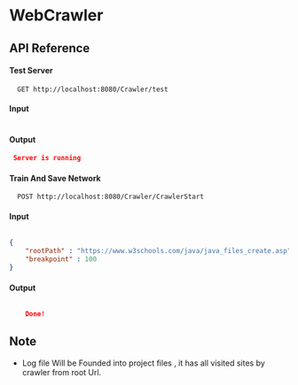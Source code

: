 # WebCrawler


## API Reference

#### Test Server 

```http
  GET http://localhost:8080/Crawler/test
```

#### Input
```json
```

#### Output
```json
 Server is running
```
#### Train And Save Network

```http
  POST http://localhost:8080/Crawler/CrawlerStart
```
#### Input
```json

{
    "rootPath" : "https://www.w3schools.com/java/java_files_create.asp" ,
    "breakpoint" : 100
}

```

#### Output
```json

    Done!

```






## Note

 - Log file Will be Founded into project files , it has all visited sites by crawler from root Url. 

